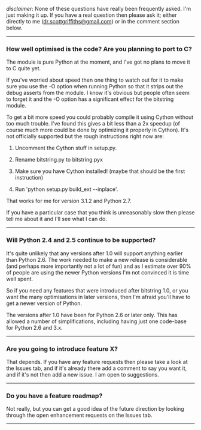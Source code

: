 _disclaimer_: None of these questions have really been frequently asked. I'm just making it up. If you have a real question then please ask it; either directly to me (dr.scottgriffiths@gmail.com) or in the comment section below.


---


### How well optimised is the code? Are you planning to port to C? ###

The module is pure Python at the moment, and I've got no plans to move it to C quite yet.

If you've worried about speed then one thing to watch out for it to make sure you use the -O option when running Python so that it strips out the debug asserts from the module. I know it's obvious but people often seem to forget it and the -O option has a significant effect for the bitstring module.

To get a bit more speed you could probably compile it using Cython without too much trouble. I've found this gives a bit less than a 2x speedup (of course much more could be done by optimizing it properly in Cython). It's not officially supported but the rough instructions right now are:

1) Uncomment the Cython stuff in setup.py.

2) Rename bitstring.py to bitstring.pyx

3) Make sure you have Cython installed! (maybe that should be the first instruction)

4) Run 'python setup.py build\_ext --inplace'.

That works for me for version 3.1.2 and Python 2.7.

If you have a particular case that you think is unreasonably slow then please tell me about it and I'll see what I can do.


---


### Will Python 2.4 and 2.5 continue to be supported? ###

It's quite unlikely that any versions after 1.0 will support anything earlier than Python 2.6. The work needed to make a new release is considerable (and perhaps more importantly not a lot of fun) and as I estimate over 90% of people are using the newer Python versions I'm not convinced it is time well spent.

So if you need any features that were introduced after bitstring 1.0, or you want the many optimisations in later versions, then I'm afraid you'll have to get a newer version of Python.

The versions after 1.0 have been for Python 2.6 or later only. This has allowed a number of simplifications, including having just one code-base for Python 2.6 and 3.x.


---


### Are you going to introduce feature X? ###

That depends. If you have any feature requests then please take a look at the Issues tab, and if it's already there add a comment to say you want it, and if it's not then add a new issue. I am open to suggestions.


---


### Do you have a feature roadmap? ###

Not really, but you can get a good idea of the future direction by looking through the open enhancement requests on the Issues tab.


---
